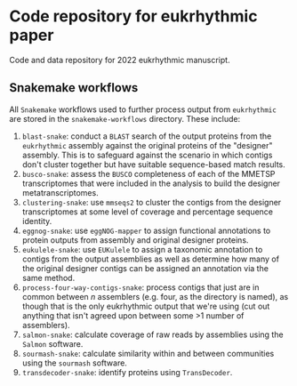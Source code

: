 # Code repository for eukrhythmic paper

Code and data repository for 2022 eukrhythmic manuscript.

## Snakemake workflows

All `Snakemake` workflows used to further process output from `eukrhythmic` are stored in the `snakemake-workflows` directory. These include:

1. `blast-snake`: conduct a `BLAST` search of the output proteins from the `eukrhythmic` assembly against the original proteins of the "designer" assembly. This is to safeguard against the scenario in which contigs don't cluster together but have suitable sequence-based match results.
2. `busco-snake`: assess the `BUSCO` completeness of each of the MMETSP transcriptomes that were included in the analysis to build the designer metatranscriptomes.
3. `clustering-snake`: use `mmseqs2` to cluster the contigs from the designer transcriptomes at some level of coverage and percentage sequence identity.
4. `eggnog-snake`: use `eggNOG-mapper` to assign functional annotations to protein outputs from assembly and original designer proteins.
5. `eukulele-snake`: use `EUKulele` to assign a taxonomic annotation to contigs from the output assemblies as well as determine how many of the original designer contigs can be assigned an annotation via the same method.
6. `process-four-way-contigs-snake`: process contigs that just are in common between _n_ assemblers (e.g. four, as the directory is named), as though that is the only eukrhythmic output that we're using (cut out anything that isn't agreed upon between some >1 number of assemblers). 
7. `salmon-snake`: calculate coverage of raw reads by assemblies using the `Salmon` software.
8. `sourmash-snake`: calculate similarity within and between communities using the `sourmash` software.
9. `transdecoder-snake`: identify proteins using `TransDecoder`.